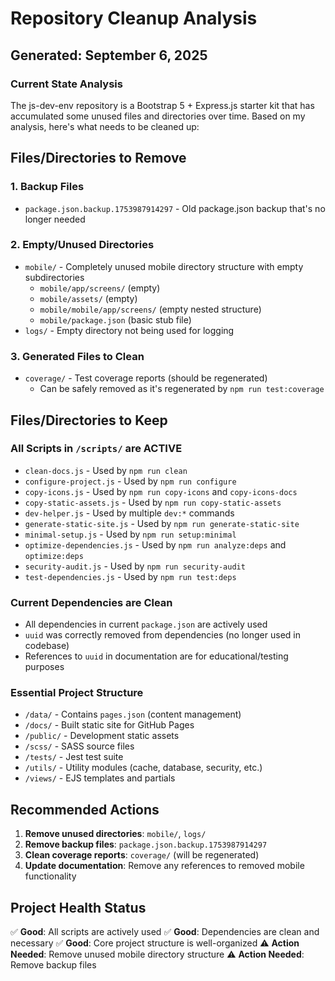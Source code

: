 # Repository Cleanup Analysis

## Generated: September 6, 2025

### Current State Analysis

The js-dev-env repository is a Bootstrap 5 + Express.js starter kit that has accumulated some unused files and directories over time. Based on my analysis, here's what needs to be cleaned up:

## Files/Directories to Remove

### 1. Backup Files

- `package.json.backup.1753987914297` - Old package.json backup that's no longer needed

### 2. Empty/Unused Directories

- `mobile/` - Completely unused mobile directory structure with empty subdirectories
  - `mobile/app/screens/` (empty)
  - `mobile/assets/` (empty)
  - `mobile/mobile/app/screens/` (empty nested structure)
  - `mobile/package.json` (basic stub file)
- `logs/` - Empty directory not being used for logging

### 3. Generated Files to Clean

- `coverage/` - Test coverage reports (should be regenerated)
  - Can be safely removed as it's regenerated by `npm run test:coverage`

## Files/Directories to Keep

### All Scripts in `/scripts/` are ACTIVE

- `clean-docs.js` - Used by `npm run clean`
- `configure-project.js` - Used by `npm run configure`
- `copy-icons.js` - Used by `npm run copy-icons` and `copy-icons-docs`
- `copy-static-assets.js` - Used by `npm run copy-static-assets`
- `dev-helper.js` - Used by multiple `dev:*` commands
- `generate-static-site.js` - Used by `npm run generate-static-site`
- `minimal-setup.js` - Used by `npm run setup:minimal`
- `optimize-dependencies.js` - Used by `npm run analyze:deps` and `optimize:deps`
- `security-audit.js` - Used by `npm run security-audit`
- `test-dependencies.js` - Used by `npm run test:deps`

### Current Dependencies are Clean

- All dependencies in current `package.json` are actively used
- `uuid` was correctly removed from dependencies (no longer used in codebase)
- References to `uuid` in documentation are for educational/testing purposes

### Essential Project Structure

- `/data/` - Contains `pages.json` (content management)
- `/docs/` - Built static site for GitHub Pages
- `/public/` - Development static assets
- `/scss/` - SASS source files
- `/tests/` - Jest test suite
- `/utils/` - Utility modules (cache, database, security, etc.)
- `/views/` - EJS templates and partials

## Recommended Actions

1. **Remove unused directories**: `mobile/`, `logs/`
2. **Remove backup files**: `package.json.backup.1753987914297`
3. **Clean coverage reports**: `coverage/` (will be regenerated)
4. **Update documentation**: Remove any references to removed mobile functionality

## Project Health Status

✅ **Good**: All scripts are actively used
✅ **Good**: Dependencies are clean and necessary
✅ **Good**: Core project structure is well-organized
⚠️  **Action Needed**: Remove unused mobile directory structure
⚠️  **Action Needed**: Remove backup files
